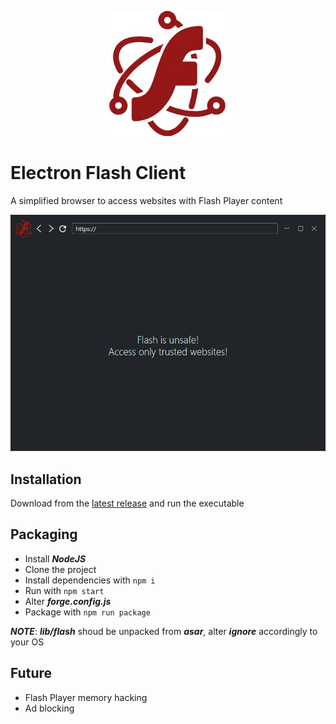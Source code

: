 <p align="center">
  <img alt="electron-flash-client" width="200px" src="src/assets/img/icon.webp">
</p>

# Electron Flash Client

A simplified browser to access websites with Flash Player content

<img alt="screenshot" width="600px" src="screenshot-1.png">

## Installation

Download from the [latest release](../../releases/latest) and run the executable

## Packaging

- Install ***NodeJS***
- Clone the project
- Install dependencies with ``npm i``
- Run with ``npm start``
- Alter ***forge.config.js***
- Package with ``npm run package``

***NOTE***: ***lib/flash*** shoud be unpacked from ***asar***, alter ***ignore*** accordingly to your OS

## Future

- Flash Player memory hacking
- Ad blocking
